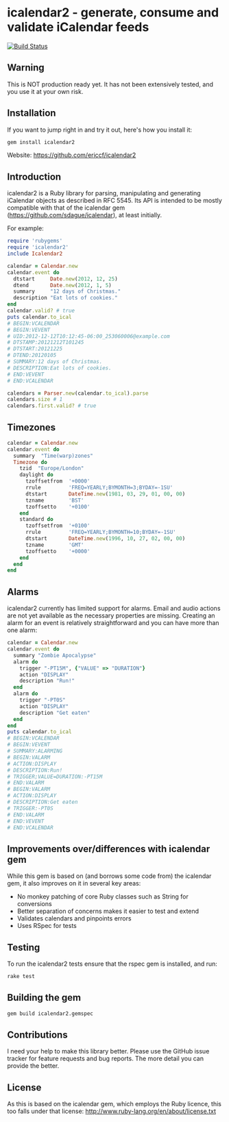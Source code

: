 # icalendar2 - generate, consume and validate iCalendar feeds

[![Build Status](https://travis-ci.org/ericcf/icalendar2.png?branch=master)](https://travis-ci.org/ericcf/icalendar2)

## Warning

This is NOT production ready yet. It has not been extensively tested, and you
use it at your own risk.

## Installation

If you want to jump right in and try it out, here's how you install it:

``` bash
gem install icalendar2
```

Website: https://github.com/ericcf/icalendar2

## Introduction

icalendar2 is a Ruby library for parsing, manipulating and generating iCalendar
objects as described in RFC 5545. Its API is intended to be mostly compatible
with that of the icalendar gem (https://github.com/sdague/icalendar), at least
initially.

For example:

``` ruby
require 'rubygems'
require 'icalendar2'
include Icalendar2

calendar = Calendar.new
calendar.event do
  dtstart     Date.new(2012, 12, 25)
  dtend       Date.new(2012, 1, 5)
  summary     "12 days of Christmas."
  description "Eat lots of cookies."
end
calendar.valid? # true
puts calendar.to_ical
# BEGIN:VCALENDAR
# BEGIN:VEVENT
# UID:2012-12-12T10:12:45-06:00_253060006@example.com
# DTSTAMP:20121212T101245
# DTSTART:20121225
# DTEND:20120105
# SUMMARY:12 days of Christmas.
# DESCRIPTION:Eat lots of cookies.
# END:VEVENT
# END:VCALENDAR

calendars = Parser.new(calendar.to_ical).parse
calendars.size # 1
calendars.first.valid? # true
```

## Timezones
```ruby
calendar = Calendar.new
calendar.event do
  summary  "Time(warp)zones"
  Timezone do
    tzid  "Europe/London"
    daylight do
      tzoffsetfrom  '+0000'
      rrule         'FREQ=YEARLY;BYMONTH=3;BYDAY=-1SU'
      dtstart       DateTime.new(1981, 03, 29, 01, 00, 00)
      tzname        'BST'
      tzoffsetto    '+0100'
    end
    standard do
      tzoffsetfrom  '+0100'
      rrule         'FREQ=YEARLY;BYMONTH=10;BYDAY=-1SU'
      dtstart       DateTime.new(1996, 10, 27, 02, 00, 00)
      tzname        'GMT'
      tzoffsetto    '+0000'
    end
  end
end
```

## Alarms

icalendar2 currently has limited support for alarms. Email and audio actions are not
yet available as the necessary properties are missing.
Creating an alarm for an event is relatively straightforward and you can have more than
one alarm:

```ruby
calendar = Calendar.new
calendar.event do
  summary "Zombie Apocalypse"
  alarm do
    trigger "-PT15M", {"VALUE" => "DURATION"}
    action "DISPLAY"
    description "Run!"
  end
  alarm do
    trigger "-PT0S"
    action "DISPLAY"
    description "Get eaten"
  end
end
puts calendar.to_ical
# BEGIN:VCALENDAR
# BEGIN:VEVENT
# SUMMARY:ALARMING
# BEGIN:VALARM
# ACTION:DISPLAY
# DESCRIPTION:Run!
# TRIGGER;VALUE=DURATION:-PT15M
# END:VALARM
# BEGIN:VALARM
# ACTION:DISPLAY
# DESCRIPTION:Get eaten
# TRIGGER:-PT0S
# END:VALARM
# END:VEVENT
# END:VCALENDAR
```

## Improvements over/differences with icalendar gem

While this gem is based on (and borrows some code from) the icalendar gem, it
also improves on it in several key areas:
* No monkey patching of core Ruby classes such as String for conversions
* Better separation of concerns makes it easier to test and extend
* Validates calendars and pinpoints errors
* Uses RSpec for tests

## Testing

To run the icalendar2 tests ensure that the rspec gem is installed, and run:

``` bash
rake test
```

## Building the gem

``` bash
gem build icalendar2.gemspec
```

## Contributions

I need your help to make this library better. Please use the GitHub issue
tracker for feature requests and bug reports. The more detail you can provide
the better.

## License

As this is based on the icalendar gem, which employs the Ruby licence, this too
falls under that license: http://www.ruby-lang.org/en/about/license.txt
